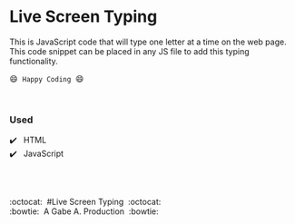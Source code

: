 # Live Screen Typing

This is JavaScript code that will type one letter at a time on the web page. This code snippet can be placed in any JS file to add this typing functionality.

:smile:&nbsp;&nbsp;`Happy Coding`&nbsp;&nbsp;:smile:

<br />

### Used

:heavy_check_mark:&nbsp;&nbsp; HTML <br />
:heavy_check_mark:&nbsp;&nbsp; JavaScript

<br/>
<br/>

:octocat:&nbsp;&nbsp;#Live Screen Typing&nbsp;&nbsp;:octocat: <br/>
:bowtie:&nbsp;&nbsp;A Gabe A. Production&nbsp;&nbsp;:bowtie: